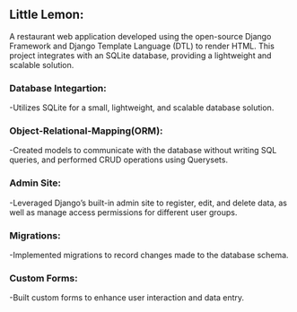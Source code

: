 ## Little Lemon:
A restaurant web application developed using the open-source Django Framework and Django Template Language (DTL) to render HTML. 
This project integrates with an SQLite database, providing a lightweight and scalable solution.

### Database Integartion: 
-Utilizes SQLite for a small, lightweight, and scalable database solution.

### Object-Relational-Mapping(ORM):
-Created models to communicate with the database without writing SQL queries, and performed CRUD operations using Querysets.

### Admin Site:
-Leveraged Django’s built-in admin site to register, edit, and delete data, as well as manage access permissions for different user groups.

### Migrations:
-Implemented migrations to record changes made to the database schema.

### Custom Forms:
-Built custom forms to enhance user interaction and data entry.
